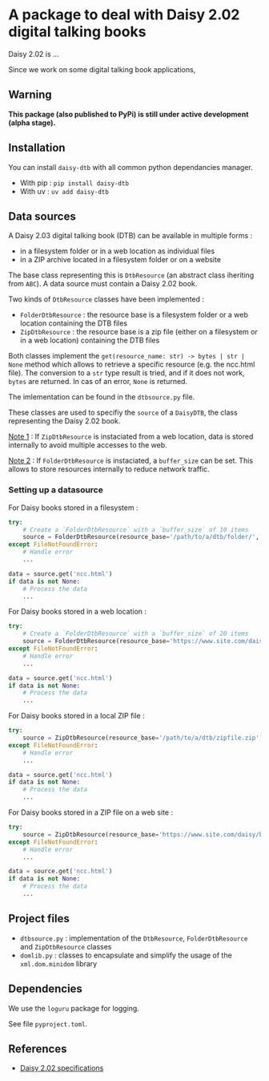 # A package to deal with Daisy 2.02 digital talking books

Daisy 2.02 is ...

Since we work on some digital talking book applications, 

## Warning

**This package (also published to PyPi) is still under active development (alpha stage).**

## Installation

You can install `daisy-dtb` with all common python dependancies manager.

* With pip : ```pip install daisy-dtb```
* With uv : ```uv add daisy-dtb```

## Data sources

A Daisy 2.03 digital talking book (DTB) can be available in multiple forms :

- in a filesystem folder or in a web location as individual files
- in a ZIP archive located in a filesystem folder or on a website

The base class representing this is `DtbResource` (an abstract class iheriting from `ABC`).
A data source must contain a Daisy 2.02 book.

Two kinds of `DtbResource` classes have been implemented :

- `FolderDtbResource` : the resource base is a filesystem folder or a web location containing the DTB files
- `ZipDtbResource` : the resource base is a zip file (either on a filesystem or in a web location) containing the DTB files

Both classes implement the `get(resource_name: str) -> bytes | str | None` method which allows to retrieve a specific resource (e.g. the ncc.html file). 
The conversion to a `str` type result is tried, and if it does not work, `bytes` are returned. In cas of an error, `None` is returned.

The imlementation can be found in the `dtbsource.py` file.

These classes are used to specifiy the `source` of a `DaisyDTB`, the class representing the Daisy 2.02 book.

<u>Note 1</u> : If `ZipDtbResource` is instaciated from a web location, data is stored internally to avoid multiple accesses to the web.

<u>Note 2</u> : If `FolderDtbResource` is instaciated, a `buffer_size` can be set. This allows to store resources internally to reduce network traffic.

### Setting up a datasource

For Daisy books stored in a filesystem :

```python
try:
    # Create a `FolderDtbResource` with a `buffer_size` of 10 items
    source = FolderDtbResource(resource_base='/path/to/a/dtb/folder/', buffer_size=10)
except FileNotFoundError:
    # Handle error
    ...  

data = source.get('ncc.html')
if data is not None:
    # Process the data
    ...

```

For Daisy books stored in a web location :

```python
try:
    # Create a `FolderDtbResource` with a `buffer_size` of 20 items
    source = FolderDtbResource(resource_base='https://www.site.com/daisy/book/', buffer_size=20)
except FileNotFoundError:
    # Handle error
    ...  

data = source.get('ncc.html')
if data is not None:
    # Process the data
    ...

```

For Daisy books stored in a local ZIP file :

```python
try:
    source = ZipDtbResource(resource_base='/path/to/a/dtb/zipfile.zip')
except FileNotFoundError:
    # Handle error
    ...  

data = source.get('ncc.html')
if data is not None:
    # Process the data
    ...

```

For Daisy books stored in a ZIP file on a web site :

```python
try:
    source = ZipDtbResource(resource_base='https://www.site.com/daisy/book/zipfile.zip')
except FileNotFoundError:
    # Handle error
    ...  

data = source.get('ncc.html')
if data is not None:
    # Process the data
    ...

```

## Project files

- `dtbsource.py` : implementation of the  `DtbResource`, `FolderDtbResource` and `ZipDtbResource` classes
- `domlib.py` : classes to encapsulate and simplify the usage of the `xml.dom.minidom` library

## Dependencies

We use the `loguru` package for logging.

See file `pyproject.toml`.





## References

* [Daisy 2.02 specifications](https://daisy.org/activities/standards/daisy/daisy-2/daisy-format-2-02-specification/)